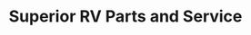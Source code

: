 ---
title: "Superior RV Parts and Service"
url: /grand-marais/superior-rv-parts-and-service/
shop: Autowerkstatt
---